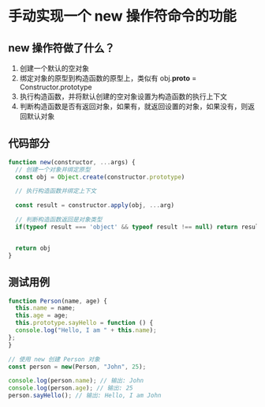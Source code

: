 # 手动实现一个 new 操作符命令的功能

## new 操作符做了什么？

1. 创建一个默认的空对象
2. 绑定对象的原型到构造函数的原型上，类似有 obj.**proto** = Constructor.prototype
3. 执行构造函数，并将默认创建的空对象设置为构造函数的执行上下文
4. 判断构造函数是否有返回对象，如果有，就返回设置的对象，如果没有，则返回默认对象

## 代码部分

```javascript
function new(constructor, ...args) {
  // 创建一个对象并绑定原型
  const obj = Object.create(constructor.prototype)

  // 执行构造函数并绑定上下文

  const result = constructor.apply(obj, ...arg)

  // 判断构造函数返回是对象类型
  if(typeof result === 'object' && typeof result !== null) return result


  return obj
}
```

## 测试用例

```javascript
function Person(name, age) {
  this.name = name;
  this.age = age;
  this.prototype.sayHello = function () {
  console.log("Hello, I am " + this.name);
};
}

// 使用 new 创建 Person 对象
const person = new(Person, "John", 25);

console.log(person.name); // 输出: John
console.log(person.age); // 输出: 25
person.sayHello(); // 输出: Hello, I am John
```
